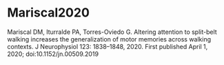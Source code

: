 # Mariscal2020

Mariscal DM, Iturralde PA, Torres-Oviedo G. Altering attention to split-belt walking increases the generalization of motor memories across walking contexts. J Neurophysiol 123: 1838–1848, 2020. First published April 1, 2020; doi:10.1152/jn.00509.2019
